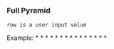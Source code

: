 ### Full Pyramid
	row is a user input value
Example:
	    *
   	   * *
    	  * * *
         * * * *
	* * * * *